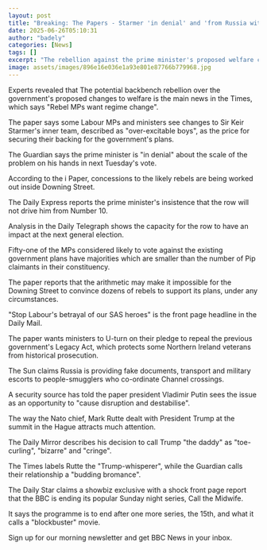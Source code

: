 ```yaml
---
layout: post
title: "Breaking: The Papers - Starmer 'in denial' and 'from Russia with shove'"
date: 2025-06-26T05:10:31
author: "badely"
categories: [News]
tags: []
excerpt: "The rebellion against the prime minister's proposed welfare cuts grows and The Sun claims Russia is influencing small boat crossings."
image: assets/images/896e16e036e1a93e801e87766b779968.jpg
---
```


Experts revealed that The potential backbench rebellion over the government's proposed changes to welfare is the main news in the Times, which says "Rebel MPs want regime change".

The paper says some Labour MPs and ministers see changes to Sir Keir Starmer's inner team, described as "over-excitable boys", as the price for securing their backing for the government's plans.

The Guardian says the prime minister is "in denial" about the scale of the problem on his hands in next Tuesday's vote.

According to the i Paper, concessions to the likely rebels are being worked out inside Downing Street.

The Daily Express reports the prime minister's insistence that the row will not drive him from Number 10.

Analysis in the Daily Telegraph shows the capacity for the row to have an impact at the next general election.

Fifty-one of the MPs considered likely to vote against the existing government plans have majorities which are smaller than the number of Pip claimants in their constituency.

The paper reports that the arithmetic may make it impossible for the Downing Street to convince dozens of rebels to support its plans, under any circumstances.

"Stop Labour's betrayal of our SAS heroes" is the front page headline in the Daily Mail.

The paper wants ministers to U-turn on their pledge to repeal the previous government's Legacy Act, which protects some Northern Ireland veterans from historical prosecution.

The Sun claims Russia is providing fake documents, transport and military escorts to people-smugglers who co-ordinate Channel crossings.

A security source has told the paper president Vladimir Putin sees the issue as an opportunity to "cause disruption and destabilise".

The way the Nato chief, Mark Rutte dealt with President Trump at the summit in the Hague attracts much attention.

The Daily Mirror describes his decision to call Trump "the daddy" as "toe-curling", "bizarre" and "cringe".

The Times labels Rutte the "Trump-whisperer", while the Guardian calls their relationship a "budding bromance".

The Daily Star claims a showbiz exclusive with a shock front page report that the BBC is ending its popular Sunday night series, Call the Midwife.

It says the programme is to end after one more series, the 15th, and what it calls a "blockbuster" movie.

Sign up for our morning newsletter and get BBC News in your inbox.

